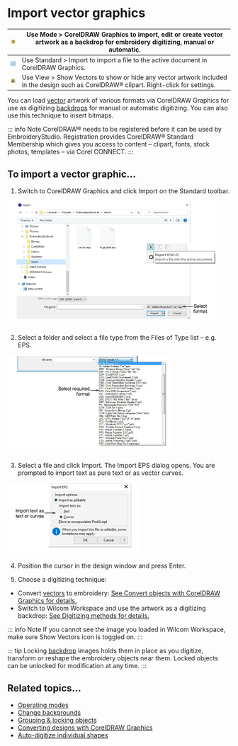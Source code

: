 # Import vector graphics

| ![SwitchToCorelDRAW.png](assets/SwitchToCorelDRAW.png) | Use Mode > CorelDRAW Graphics to import, edit or create vector artwork as a backdrop for embroidery digitizing, manual or automatic.     |
| ------------------------------------------------------ | ---------------------------------------------------------------------------------------------------------------------------------------- |
| ![ImportIcon.png](assets/ImportIcon.png)               | Use Standard > Import to import a file to the active document in CorelDRAW Graphics.                                                     |
| ![ShowVectors00040.png](assets/ShowVectors00040.png)   | Use View > Show Vectors to show or hide any vector artwork included in the design such as CorelDRAW® clipart. Right-click for settings. |

You can load [vector](../../glossary/glossary) artwork of various formats via CorelDRAW Graphics for use as digitizing [backdrops](../../glossary/glossary) for manual or automatic digitizing. You can also use this technique to insert bitmaps.

::: info Note
CorelDRAW® needs to be registered before it can be used by EmbroideryStudio. Registration provides CorelDRAW® Standard Membership which gives you access to content – clipart, fonts, stock photos, templates – via Corel CONNECT.
:::

## To import a vector graphic...

1. Switch to CorelDRAW Graphics and click Import on the Standard toolbar.

![vectors00041.png](assets/vectors00041.png)

2. Select a folder and select a file type from the Files of Type list – e.g. EPS.

![GraphicsFilesDropdown.png](assets/GraphicsFilesDropdown.png)

3. Select a file and click Import. The Import EPS dialog opens. You are prompted to import text as pure text or as vector curves.

![ImportEPS.png](assets/ImportEPS.png)

4. Position the cursor in the design window and press Enter.

5. Choose a digitizing technique:

- Convert [vectors](../../glossary/glossary) to embroidery: [See Convert objects with CorelDRAW Graphics for details.](../automatic/Convert_objects_with_CorelDRAW_Graphics)
- Switch to Wilcom Workspace and use the artwork as a digitizing backdrop: [See Digitizing methods for details.](../../Digitizing/input/Digitizing_methods)

::: info Note
If you cannot see the image you loaded in Wilcom Workspace, make sure Show Vectors icon is toggled on.
:::

::: tip
Locking [backdrop](../../glossary/glossary#backdrop) images holds them in place as you digitize, transform or reshape the embroidery objects near them. Locked objects can be unlocked for modification at any time.
:::

## Related topics...

- [Operating modes](../../Basics/basics/Operating_modes)
- [Change backgrounds](../../Basics/view/Change_backgrounds)
- [Grouping & locking objects](../../Modifying/combine/Grouping_locking_objects)
- [Converting designs with CorelDRAW Graphics](../automatic/Converting_designs_with_CorelDRAW_Graphics)
- [Auto-digitize individual shapes](../automatic/Auto-digitize_individual_shapes)
